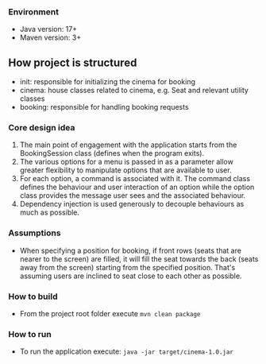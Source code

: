 ### Environment

- Java version: 17+
- Maven version: 3+

## How project is structured

- init: responsible for initializing the cinema for booking
- cinema: house classes related to cinema, e.g. Seat and relevant utility classes
- booking: responsible for handling booking requests

### Core design idea

1. The main point of engagement with the application starts from the BookingSession class (defines when the program
   exits).
2. The various options for a menu is passed in as a parameter allow greater flexibility to manipulate options that are
   available to user.
2. For each option, a command is associated with it. The command class defines the behaviour and user interaction of an
   option while the option class provides the message user sees and the associated behaviour.
3. Dependency injection is used generously to decouple behaviours as much as possible.

### Assumptions

- When specifying a position for booking, if front rows (seats that are nearer to the screen) are filled, it will fill
  the seat towards the back (seats away from the screen) starting from the specified position. That's assuming users are
  inclined to seat close to each other as possible.

### How to build

- From the project root folder execute `mvn clean package`

### How to run

- To run the application execute: `java -jar target/cinema-1.0.jar`
